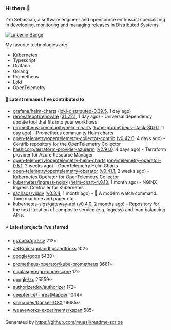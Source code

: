 ### Hi there 👋

I’ m Sebastian, a software engineer and opensource enthusiast specializing in developing, monitoring and managing releases in Distributed Systems.

[![Linkedin Badge](https://img.shields.io/badge/-LinkedIn-blue?style=flat&logo=Linkedin&logoColor=white&link=https://www.linkedin.com/in/sebastian-poxhofer/)](https://www.linkedin.com/in/sebastian-poxhofer/)

My favorite technologies are:
 - Kubernetes
 - Typescript
 - Grafana
 - Golang
 - Prometheus
 - Loki
 - OpenTelemetry




#### 🚀 Latest releases I've contributed to

- [grafana/helm-charts](https://github.com/grafana/helm-charts) ([loki-distributed-0.39.5](https://github.com/grafana/helm-charts/releases/tag/loki-distributed-0.39.5), 1 day ago)
- [renovatebot/renovate](https://github.com/renovatebot/renovate) ([31.22.1](https://github.com/renovatebot/renovate/releases/tag/31.22.1), 1 day ago) - Universal dependency update tool that fits into your workflows.
- [prometheus-community/helm-charts](https://github.com/prometheus-community/helm-charts) ([kube-prometheus-stack-30.0.1](https://github.com/prometheus-community/helm-charts/releases/tag/kube-prometheus-stack-30.0.1), 1 day ago) - Prometheus community Helm charts
- [open-telemetry/opentelemetry-collector-contrib](https://github.com/open-telemetry/opentelemetry-collector-contrib) ([v0.42.0](https://github.com/open-telemetry/opentelemetry-collector-contrib/releases/tag/v0.42.0), 4 days ago) - Contrib repository for the OpenTelemetry Collector
- [hashicorp/terraform-provider-azurerm](https://github.com/hashicorp/terraform-provider-azurerm) ([v2.91.0](https://github.com/hashicorp/terraform-provider-azurerm/releases/tag/v2.91.0), 4 days ago) - Terraform provider for Azure Resource Manager
- [open-telemetry/opentelemetry-helm-charts](https://github.com/open-telemetry/opentelemetry-helm-charts) ([opentelemetry-operator-0.5.1](https://github.com/open-telemetry/opentelemetry-helm-charts/releases/tag/opentelemetry-operator-0.5.1), 2 weeks ago) - OpenTelemetry Helm Charts
- [open-telemetry/opentelemetry-operator](https://github.com/open-telemetry/opentelemetry-operator) ([v0.41.1](https://github.com/open-telemetry/opentelemetry-operator/releases/tag/v0.41.1), 2 weeks ago) - Kubernetes Operator for OpenTelemetry Collector
- [kubernetes/ingress-nginx](https://github.com/kubernetes/ingress-nginx) ([helm-chart-4.0.13](https://github.com/kubernetes/ingress-nginx/releases/tag/helm-chart-4.0.13), 1 month ago) - NGINX Ingress Controller for Kubernetes
- [sachaos/viddy](https://github.com/sachaos/viddy) ([v0.3.4](https://github.com/sachaos/viddy/releases/tag/v0.3.4), 1 month ago) - 👀 A modern watch command. Time machine and pager etc.
- [kubernetes-sigs/gateway-api](https://github.com/kubernetes-sigs/gateway-api) ([v0.4.0](https://github.com/kubernetes-sigs/gateway-api/releases/tag/v0.4.0), 2 months ago) - Repository for the next iteration of composite service (e.g. Ingress) and load balancing APIs.

#### ⭐ Latest projects I've starred

- [grafana/grizzly](https://github.com/grafana/grizzly}) 212⭐
- [JetBrains/golandtipsandtricks](https://github.com/JetBrains/golandtipsandtricks}) 102⭐
- [google/gops](https://github.com/google/gops}) 5430⭐
- [prometheus-operator/kube-prometheus](https://github.com/prometheus-operator/kube-prometheus}) 3681⭐
- [nicolasgere/go-underscore](https://github.com/nicolasgere/go-underscore}) 17⭐
- [google/zx](https://github.com/google/zx}) 25559⭐
- [authorizerdev/authorizer](https://github.com/authorizerdev/authorizer}) 172⭐
- [deepfence/ThreatMapper](https://github.com/deepfence/ThreatMapper}) 1044⭐
- [sickcodes/Docker-OSX](https://github.com/sickcodes/Docker-OSX}) 19685⭐
- [weaveworks-experiments/kspan](https://github.com/weaveworks-experiments/kspan}) 585⭐



Generated by https://github.com/muesli/readme-scribe

